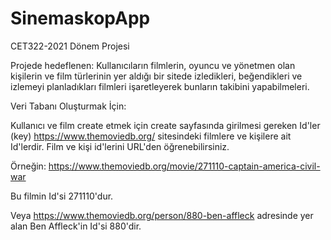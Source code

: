 # SinemaskopApp
CET322-2021 Dönem Projesi

Projede hedeflenen: Kullanıcıların filmlerin, oyuncu ve yönetmen olan kişilerin ve film türlerinin yer aldığı bir sitede izledikleri, beğendikleri ve izlemeyi planladıkları filmleri işaretleyerek bunların takibini yapabilmeleri.

Veri Tabanı Oluşturmak İçin:

Kullanıcı ve film create etmek için create sayfasında girilmesi gereken Id'ler (key) https://www.themoviedb.org/ sitesindeki filmlere ve kişilere ait Id'lerdir. Film ve kişi id'lerini URL'den öğrenebilirsiniz.

Örneğin: https://www.themoviedb.org/movie/271110-captain-america-civil-war

Bu filmin Id'si 271110'dur.

Veya https://www.themoviedb.org/person/880-ben-affleck adresinde yer alan Ben Affleck'in Id'si 880'dir.
